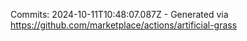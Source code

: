 Commits: 2024-10-11T10:48:07.087Z - Generated via https://github.com/marketplace/actions/artificial-grass
<br>
